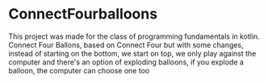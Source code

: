 # ConnectFourballoons
This project was made for the class of programming fundamentals in kotlin. Connect Four Ballons, based on Connect Four but with some changes, instead of starting on the bottom, we start on top, we only play against the computer and there's an option of exploding balloons, if you explode a balloon, the computer can choose one too
